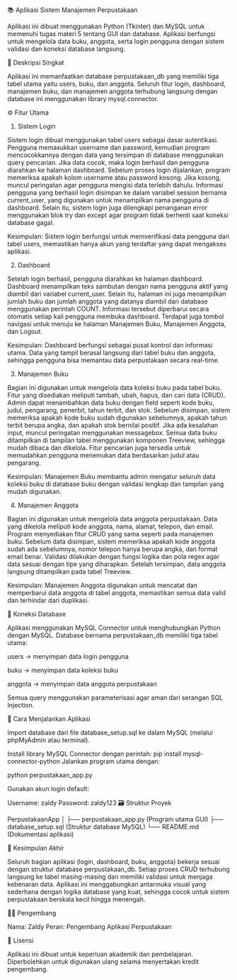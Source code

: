 📚 Aplikasi Sistem Manajemen Perpustakaan

Aplikasi ini dibuat menggunakan Python (Tkinter) dan MySQL untuk memenuhi tugas materi 5 tentang GUI dan database.
Aplikasi berfungsi untuk mengelola data buku, anggota, serta login pengguna dengan sistem validasi dan koneksi database langsung.

🧠 Deskripsi Singkat

Aplikasi ini memanfaatkan database perpustakaan_db yang memiliki tiga tabel utama yaitu users, buku, dan anggota.
Seluruh fitur login, dashboard, manajemen buku, dan manajemen anggota terhubung langsung dengan database ini menggunakan library mysql.connector.

⚙️ Fitur Utama
1. Sistem Login

Sistem login dibuat menggunakan tabel users sebagai dasar autentikasi.
Pengguna memasukkan username dan password, kemudian program mencocokkannya dengan data yang tersimpan di database menggunakan query pencarian.
Jika data cocok, maka login berhasil dan pengguna diarahkan ke halaman dashboard.
Sebelum proses login dijalankan, program memeriksa apakah kolom username atau password kosong.
Jika kosong, muncul peringatan agar pengguna mengisi data terlebih dahulu.
Informasi pengguna yang berhasil login disimpan ke dalam variabel session bernama current_user, yang digunakan untuk menampilkan nama pengguna di dashboard.
Selain itu, sistem login juga dilengkapi penanganan error menggunakan blok try dan except agar program tidak berhenti saat koneksi database gagal.

Kesimpulan:
Sistem login berfungsi untuk memverifikasi data pengguna dari tabel users, memastikan hanya akun yang terdaftar yang dapat mengakses aplikasi.

2. Dashboard

Setelah login berhasil, pengguna diarahkan ke halaman dashboard.
Dashboard menampilkan teks sambutan dengan nama pengguna aktif yang diambil dari variabel current_user.
Selain itu, halaman ini juga menampilkan jumlah buku dan jumlah anggota yang datanya diambil dari database menggunakan perintah COUNT.
Informasi tersebut diperbarui secara otomatis setiap kali pengguna membuka dashboard.
Terdapat juga tombol navigasi untuk menuju ke halaman Manajemen Buku, Manajemen Anggota, dan Logout.

Kesimpulan:
Dashboard berfungsi sebagai pusat kontrol dan informasi utama.
Data yang tampil berasal langsung dari tabel buku dan anggota, sehingga pengguna bisa memantau data perpustakaan secara real-time.

3. Manajemen Buku

Bagian ini digunakan untuk mengelola data koleksi buku pada tabel buku.
Fitur yang disediakan meliputi tambah, ubah, hapus, dan cari data (CRUD).
Admin dapat menambahkan data buku dengan field seperti kode buku, judul, pengarang, penerbit, tahun terbit, dan stok.
Sebelum disimpan, sistem memeriksa apakah kode buku sudah digunakan sebelumnya, apakah tahun terbit berupa angka, dan apakah stok bernilai positif.
Jika ada kesalahan input, muncul peringatan menggunakan messagebox.
Semua data buku ditampilkan di tampilan tabel menggunakan komponen Treeview, sehingga mudah dibaca dan dikelola.
Fitur pencarian juga tersedia untuk memudahkan pengguna menemukan data berdasarkan judul atau pengarang.

Kesimpulan:
Manajemen Buku membantu admin mengatur seluruh data koleksi buku di database buku dengan validasi lengkap dan tampilan yang mudah digunakan.

4. Manajemen Anggota

Bagian ini digunakan untuk mengelola data anggota perpustakaan.
Data yang dikelola meliputi kode anggota, nama, alamat, telepon, dan email.
Program menyediakan fitur CRUD yang sama seperti pada manajemen buku.
Sebelum data disimpan, sistem memeriksa apakah kode anggota sudah ada sebelumnya, nomor telepon hanya berupa angka, dan format email benar.
Validasi dilakukan dengan fungsi logika dan pola regex agar data sesuai dengan tipe yang diharapkan.
Setelah tersimpan, data anggota langsung ditampilkan pada tabel Treeview.

Kesimpulan:
Manajemen Anggota digunakan untuk mencatat dan memperbarui data anggota di tabel anggota, memastikan semua data valid dan terhindar dari duplikasi.

💾 Koneksi Database

Aplikasi menggunakan MySQL Connector untuk menghubungkan Python dengan MySQL.
Database bernama perpustakaan_db memiliki tiga tabel utama:

users → menyimpan data login pengguna

buku → menyimpan data koleksi buku

anggota → menyimpan data anggota perpustakaan

Semua query menggunakan parameterisasi agar aman dari serangan SQL Injection.

🚀 Cara Menjalankan Aplikasi

Import database dari file database_setup.sql ke dalam MySQL (melalui phpMyAdmin atau terminal).

Install library MySQL Connector dengan perintah:
pip install mysql-connector-python
Jalankan program utama dengan:

python perpustakaan_app.py


Gunakan akun login default:

Username: zaldy
Password: zaldy123
🗃️ Struktur Proyek

PerpustakaanApp
│
├── perpustakaan_app.py (Program utama GUI)
├── database_setup.sql (Struktur database MySQL)
└── README.md (Dokumentasi aplikasi)

🧩 Kesimpulan Akhir

Seluruh bagian aplikasi (login, dashboard, buku, anggota) bekerja sesuai dengan struktur database perpustakaan_db.
Setiap proses CRUD terhubung langsung ke tabel masing-masing dan memiliki validasi untuk menjaga kebenaran data.
Aplikasi ini menggabungkan antarmuka visual yang sederhana dengan logika database yang kuat, sehingga cocok untuk sistem perpustakaan berskala kecil hingga menengah.

👨‍💻 Pengembang

Nama: Zaldy
Peran: Pengembang Aplikasi Perpustakaan

📜 Lisensi

Aplikasi ini dibuat untuk keperluan akademik dan pembelajaran.
Diperbolehkan untuk digunakan ulang selama menyertakan kredit pengembang.
